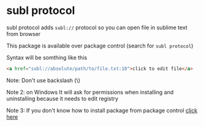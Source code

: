 subl protocol
================


subl protocol adds `subl://` protocol
so you can open file in sublime text from browser

This package is available over package control (search for `subl protocol`)


Syntax will be somthing like this
```html
<a href="subl://absolute/path/to/file.txt:10">click to edit file</a>
```
Note: Don't use backslash (\\)

Note 2: on Windows It will ask for permissions when installing and uninstalling because it needs to edit registry

Note 3: If you don't know how to install package from package control [click here](https://www.youtube.com/watch?v=N9rJJSiUy0I)

